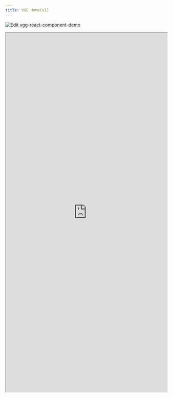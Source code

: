 ```yaml
---
title: VGG Home(v1)
---
```


[![Edit vgg-react-component-demo](https://codesandbox.io/static/img/play-codesandbox.svg)](https://codesandbox.io/p/devbox/vgg-react-component-demo-d96swg?embed=1&file=%2Fsrc%2FDemoComponent.tsx)

<iframe src="https://codesandbox.io/p/devbox/vgg-react-component-demo-d96swg?embed=1&file=%2Fsrc%2FDemoComponent.tsx"
  width='100%'
  height='1120px'
  title="vgg-react-component-demo"
  allow="accelerometer; ambient-light-sensor; camera; encrypted-media; geolocation; gyroscope; hid; microphone; midi; payment; usb; vr; xr-spatial-tracking"
  sandbox="allow-forms allow-modals allow-popups allow-presentation allow-same-origin allow-scripts"
></iframe>
